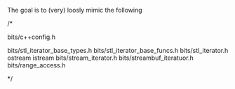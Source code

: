 The goal is to (very) loosly mimic the following

/*
<iterator>

bits/c++config.h

bits/stl_iterator_base_types.h
bits/stl_iterator_base_funcs.h
bits/stl_iterator.h
ostream
istream
bits/stream_iterator.h
bits/streambuf_iteratuor.h
bits/range_access.h

*/
